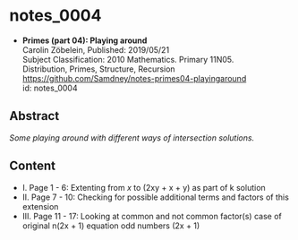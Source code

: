 # notes_0004

* **Primes (part 04): Playing around**  
Carolin Zöbelein, Published: 2019/05/21  
Subject Classification: 2010 Mathematics. Primary 11N05.  
Distribution, Primes, Structure, Recursion  
https://github.com/Samdney/notes-primes04-playingaround     
id: notes_0004  

## Abstract
*Some playing around with different ways of intersection solutions.*

## Content
* I. Page 1 - 6: Extenting from $x$ to (2xy + x + y) as part of k solution 
* II. Page 7 - 10: Checking for possible additional terms and factors of this extension
* III. Page 11 - 17: Looking at common and not common factor(s) case of original n(2x + 1) equation odd numbers (2x + 1)
